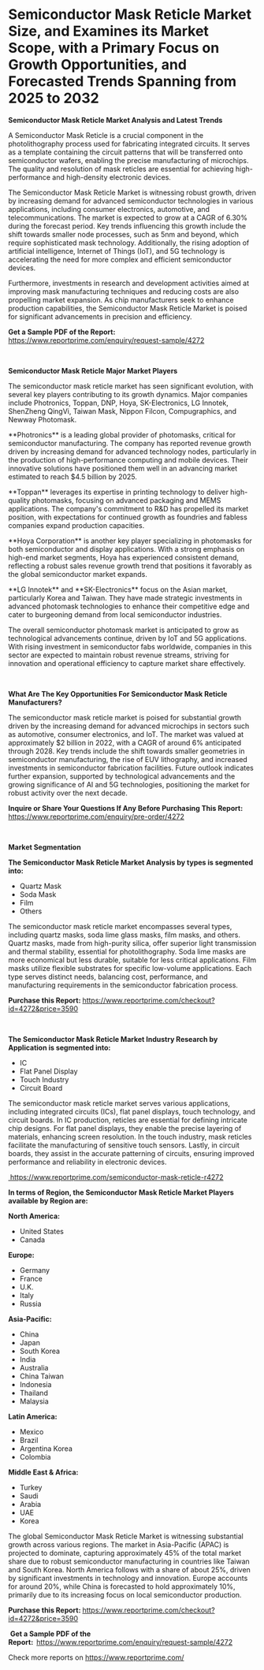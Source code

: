 <p><h1>Semiconductor Mask Reticle Market Size, and Examines its Market Scope, with a Primary Focus on Growth Opportunities, and Forecasted Trends Spanning from 2025 to 2032</h1></p><p><strong>Semiconductor Mask Reticle Market Analysis and Latest Trends</strong></p>
<p><p>A Semiconductor Mask Reticle is a crucial component in the photolithography process used for fabricating integrated circuits. It serves as a template containing the circuit patterns that will be transferred onto semiconductor wafers, enabling the precise manufacturing of microchips. The quality and resolution of mask reticles are essential for achieving high-performance and high-density electronic devices.</p><p>The Semiconductor Mask Reticle Market is witnessing robust growth, driven by increasing demand for advanced semiconductor technologies in various applications, including consumer electronics, automotive, and telecommunications. The market is expected to grow at a CAGR of 6.30% during the forecast period. Key trends influencing this growth include the shift towards smaller node processes, such as 5nm and beyond, which require sophisticated mask technology. Additionally, the rising adoption of artificial intelligence, Internet of Things (IoT), and 5G technology is accelerating the need for more complex and efficient semiconductor devices.</p><p>Furthermore, investments in research and development activities aimed at improving mask manufacturing techniques and reducing costs are also propelling market expansion. As chip manufacturers seek to enhance production capabilities, the Semiconductor Mask Reticle Market is poised for significant advancements in precision and efficiency.</p></p>
<p><strong>Get a Sample PDF of the Report:&nbsp;</strong> <a href="https://www.reportprime.com/enquiry/request-sample/4272?utm_campaign=2714&utm_medium=2&utm_source=Github&utm_content=ia&utm_term=19032025&utm_id=semiconductor-mask-reticle">https://www.reportprime.com/enquiry/request-sample/4272</a></p>
<p>&nbsp;</p>
<p><strong>Semiconductor Mask Reticle Major Market Players</strong></p>
<p><p>The semiconductor mask reticle market has seen significant evolution, with several key players contributing to its growth dynamics. Major companies include Photronics, Toppan, DNP, Hoya, SK-Electronics, LG Innotek, ShenZheng QingVi, Taiwan Mask, Nippon Filcon, Compugraphics, and Newway Photomask.</p><p>**Photronics** is a leading global provider of photomasks, critical for semiconductor manufacturing. The company has reported revenue growth driven by increasing demand for advanced technology nodes, particularly in the production of high-performance computing and mobile devices. Their innovative solutions have positioned them well in an advancing market estimated to reach $4.5 billion by 2025.</p><p>**Toppan** leverages its expertise in printing technology to deliver high-quality photomasks, focusing on advanced packaging and MEMS applications. The company's commitment to R&D has propelled its market position, with expectations for continued growth as foundries and fabless companies expand production capacities.</p><p>**Hoya Corporation** is another key player specializing in photomasks for both semiconductor and display applications. With a strong emphasis on high-end market segments, Hoya has experienced consistent demand, reflecting a robust sales revenue growth trend that positions it favorably as the global semiconductor market expands.</p><p>**LG Innotek** and **SK-Electronics** focus on the Asian market, particularly Korea and Taiwan. They have made strategic investments in advanced photomask technologies to enhance their competitive edge and cater to burgeoning demand from local semiconductor industries.</p><p>The overall semiconductor photomask market is anticipated to grow as technological advancements continue, driven by IoT and 5G applications. With rising investment in semiconductor fabs worldwide, companies in this sector are expected to maintain robust revenue streams, striving for innovation and operational efficiency to capture market share effectively.</p></p>
<p>&nbsp;</p>
<p><strong>What Are The Key Opportunities For Semiconductor Mask Reticle Manufacturers?</strong></p>
<p><p>The semiconductor mask reticle market is poised for substantial growth driven by the increasing demand for advanced microchips in sectors such as automotive, consumer electronics, and IoT. The market was valued at approximately $2 billion in 2022, with a CAGR of around 6% anticipated through 2028. Key trends include the shift towards smaller geometries in semiconductor manufacturing, the rise of EUV lithography, and increased investments in semiconductor fabrication facilities. Future outlook indicates further expansion, supported by technological advancements and the growing significance of AI and 5G technologies, positioning the market for robust activity over the next decade.</p></p>
<p><strong>Inquire or Share Your Questions If Any Before Purchasing This Report:</strong> <a href="https://www.reportprime.com/enquiry/pre-order/4272?utm_campaign=2714&utm_medium=2&utm_source=Github&utm_content=ia&utm_term=19032025&utm_id=semiconductor-mask-reticle">https://www.reportprime.com/enquiry/pre-order/4272</a></p>
<p>&nbsp;</p>
<p><strong>Market Segmentation</strong></p>
<p><strong>The Semiconductor Mask Reticle Market Analysis by types is segmented into:</strong></p>
<p><ul><li>Quartz Mask</li><li>Soda Mask</li><li>Film</li><li>Others</li></ul></p>
<p><p>The semiconductor mask reticle market encompasses several types, including quartz masks, soda lime glass masks, film masks, and others. Quartz masks, made from high-purity silica, offer superior light transmission and thermal stability, essential for photolithography. Soda lime masks are more economical but less durable, suitable for less critical applications. Film masks utilize flexible substrates for specific low-volume applications. Each type serves distinct needs, balancing cost, performance, and manufacturing requirements in the semiconductor fabrication process.</p></p>
<p><strong>Purchase this Report:&nbsp;</strong><a href="https://www.reportprime.com/checkout?id=4272&price=3590&utm_campaign=2714&utm_medium=2&utm_source=Github&utm_content=ia&utm_term=19032025&utm_id=semiconductor-mask-reticle">https://www.reportprime.com/checkout?id=4272&price=3590</a></p>
<p>&nbsp;</p>
<p><strong>The Semiconductor Mask Reticle Market Industry Research by Application is segmented into:</strong></p>
<p><ul><li>IC</li><li>Flat Panel Display</li><li>Touch Industry</li><li>Circuit Board</li></ul></p>
<p><p>The semiconductor mask reticle market serves various applications, including integrated circuits (ICs), flat panel displays, touch technology, and circuit boards. In IC production, reticles are essential for defining intricate chip designs. For flat panel displays, they enable the precise layering of materials, enhancing screen resolution. In the touch industry, mask reticles facilitate the manufacturing of sensitive touch sensors. Lastly, in circuit boards, they assist in the accurate patterning of circuits, ensuring improved performance and reliability in electronic devices.</p></p>
<p><a href="https://www.reportprime.com/semiconductor-mask-reticle-r4272?utm_campaign=2714&utm_medium=2&utm_source=Github&utm_content=ia&utm_term=19032025&utm_id=semiconductor-mask-reticle">&nbsp;https://www.reportprime.com/semiconductor-mask-reticle-r4272</a></p>
<p><strong>In terms of Region, the Semiconductor Mask Reticle Market Players available by Region are:</strong></p>
<p>
    <p> <strong> North America: </strong>
        <ul>
            <li>United States</li>
            <li>Canada</li>
        </ul>
        </p> 
    <p> <strong> Europe: </strong>
        <ul>
            <li>Germany</li>
            <li>France</li>
            <li>U.K.</li>
            <li>Italy</li>
            <li>Russia</li>
        </ul>
        </p> 
    <p> <strong> Asia-Pacific: </strong>
        <ul>
            <li>China</li>
            <li>Japan</li>
            <li>South Korea</li>
            <li>India</li>
            <li>Australia</li>
            <li>China Taiwan</li>
            <li>Indonesia</li>
            <li>Thailand</li>
            <li>Malaysia</li>
        </ul>
        </p> 
    <p> <strong> Latin America: </strong>
        <ul>
            <li>Mexico</li>
            <li>Brazil</li>
            <li>Argentina Korea</li>
            <li>Colombia</li>
        </ul>
        </p> 
    <p> <strong> Middle East & Africa: </strong>
        <ul>
            <li>Turkey</li>
            <li>Saudi</li>
            <li>Arabia</li>
            <li>UAE</li>
            <li>Korea</li>
        </ul>
    </p>
    </p>
<p><p>The global Semiconductor Mask Reticle Market is witnessing substantial growth across various regions. The market in Asia-Pacific (APAC) is projected to dominate, capturing approximately 45% of the total market share due to robust semiconductor manufacturing in countries like Taiwan and South Korea. North America follows with a share of about 25%, driven by significant investments in technology and innovation. Europe accounts for around 20%, while China is forecasted to hold approximately 10%, primarily due to its increasing focus on local semiconductor production.</p></p>
<p><strong>Purchase this Report: </strong><a href="https://www.reportprime.com/checkout?id=4272&price=3590&utm_campaign=2714&utm_medium=2&utm_source=Github&utm_content=ia&utm_term=19032025&utm_id=semiconductor-mask-reticle">https://www.reportprime.com/checkout?id=4272&price=3590</a></p>
<p>&nbsp;<strong>Get a Sample PDF of the Report:&nbsp;&nbsp;</strong><a href="https://www.reportprime.com/enquiry/request-sample/4272?utm_campaign=2714&utm_medium=2&utm_source=Github&utm_content=ia&utm_term=19032025&utm_id=semiconductor-mask-reticle">https://www.reportprime.com/enquiry/request-sample/4272</a></p>
<p><strong></strong></p>
<p>Check more reports on <a href="https://www.reportprime.com/?utm_campaign=2714&utm_medium=2&utm_source=Github&utm_content=ia&utm_term=19032025&utm_id=semiconductor-mask-reticle">https://www.reportprime.com/</a></p>